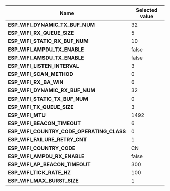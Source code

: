 
| Name | Selected value |
|------|----------------|
|**ESP_WIFI_DYNAMIC_TX_BUF_NUM**|32|
|**ESP_WIFI_RX_QUEUE_SIZE**|5|
|**ESP_WIFI_STATIC_RX_BUF_NUM**|10|
|**ESP_WIFI_AMPDU_TX_ENABLE**|false|
|**ESP_WIFI_AMSDU_TX_ENABLE**|false|
|**ESP_WIFI_LISTEN_INTERVAL**|3|
|**ESP_WIFI_SCAN_METHOD**|0|
|**ESP_WIFI_RX_BA_WIN**|6|
|**ESP_WIFI_DYNAMIC_RX_BUF_NUM**|32|
|**ESP_WIFI_STATIC_TX_BUF_NUM**|0|
|**ESP_WIFI_TX_QUEUE_SIZE**|3|
|**ESP_WIFI_MTU**|1492|
|**ESP_WIFI_BEACON_TIMEOUT**|6|
|**ESP_WIFI_COUNTRY_CODE_OPERATING_CLASS**|0|
|**ESP_WIFI_FAILURE_RETRY_CNT**|1|
|**ESP_WIFI_COUNTRY_CODE**|CN|
|**ESP_WIFI_AMPDU_RX_ENABLE**|false|
|**ESP_WIFI_AP_BEACON_TIMEOUT**|300|
|**ESP_WIFI_TICK_RATE_HZ**|100|
|**ESP_WIFI_MAX_BURST_SIZE**|1|
